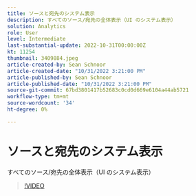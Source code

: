 ```yaml
---
title: ソースと宛先のシステム表示
description: すべてのソース/宛先の全体表示（UI のシステム表示）
solution: Analytics
role: User
level: Intermediate
last-substantial-update: 2022-10-31T00:00:00Z
kt: 11254
thumbnail: 3409884.jpeg
article-created-by: Sean Schnoor
article-created-date: "10/31/2022 3:21:00 PM"
article-published-by: Sean Schnoor
article-published-date: "10/31/2022 3:21:00 PM"
source-git-commit: 67bd3801417b52683c0cd0d669e6104a44ab5721
workflow-type: tm+mt
source-wordcount: '34'
ht-degree: 0%

---
```



# ソースと宛先のシステム表示

すべてのソース/宛先の全体表示（UI のシステム表示）

>[!VIDEO](https://video.tv.adobe.com/v/3409884/?quality=12&learn=on)
